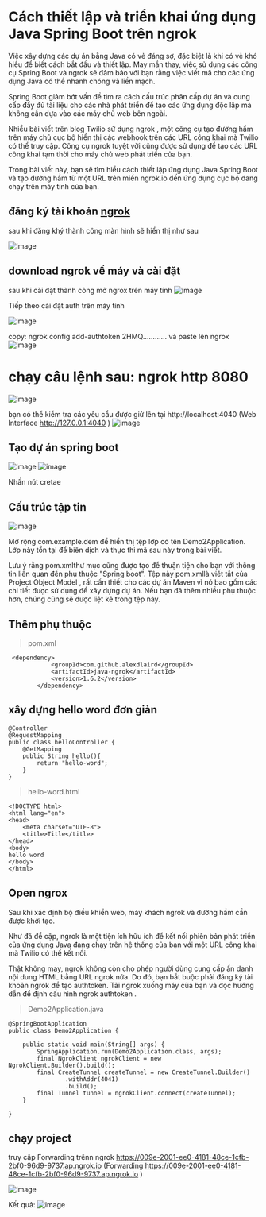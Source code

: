 # Cách thiết lập và triển khai ứng dụng Java Spring Boot trên  ngrok


Việc xây dựng các dự án bằng Java có vẻ đáng sợ, đặc biệt là khi có vẻ khó hiểu để biết cách bắt đầu và thiết lập. May mắn thay, việc sử dụng các công cụ Spring Boot và ngrok sẽ đảm bảo với bạn rằng việc viết mã cho các ứng dụng Java có thể nhanh chóng và liền mạch.

Spring Boot giảm bớt vấn đề tìm ra cách cấu trúc phân cấp dự án và cung cấp đầy đủ tài liệu cho các nhà phát triển để tạo các ứng dụng độc lập mà không cần dựa vào các máy chủ web bên ngoài.

Nhiều bài viết trên blog Twilio sử dụng ngrok , một công cụ tạo đường hầm trên máy chủ cục bộ hiển thị các webhook trên các URL công khai mà Twilio có thể truy cập. Công cụ ngrok tuyệt vời cũng được sử dụng để tạo các URL công khai tạm thời cho máy chủ web phát triển của bạn.

Trong bài viết này, bạn sẽ tìm hiểu cách thiết lập ứng dụng Java Spring Boot và tạo đường hầm từ một URL trên miền ngrok.io đến ứng dụng cục bộ đang chạy trên máy tính của bạn.

## đăng ký tài khoản [ngrok](https://ngrok.com/)
sau khi đăng khý thành công màn hình sẽ hiển thị như sau 

![image](https://user-images.githubusercontent.com/109157942/224470353-03ac3d9e-9b6e-4379-9114-8f1b5e7db513.png)

## download ngrok về máy và cài đặt 

sau khi cài đặt thành công mở ngrox trên máy tính 
![image](https://user-images.githubusercontent.com/109157942/224470424-a486670f-d896-482a-b1ab-6baabde122b4.png)

Tiếp theo cài đặt auth trên máy tính 

![image](https://user-images.githubusercontent.com/109157942/224470487-232a947f-1b25-4cbb-b4e5-73b3636f5775.png)

copy:  ngrok config add-authtoken 2HMQ............ và paste lên ngrox 
![image](https://user-images.githubusercontent.com/109157942/224470527-62feab5c-8428-4452-bcde-2f19dc7d4611.png)

# chạy câu lệnh sau: ngrok http 8080

![image](https://user-images.githubusercontent.com/109157942/224472723-b46309bd-99da-4e67-add9-2ebe84071d1d.png)

bạn có thể kiểm tra các yêu cầu được giử lên tại http://localhost:4040 (Web Interface                 http://127.0.0.1:4040  )
![image](https://user-images.githubusercontent.com/109157942/224470677-1034a65e-e5df-4999-8abd-25e2805243b4.png)

## Tạo dự án spring boot 

![image](https://user-images.githubusercontent.com/109157942/224469962-6e725166-e33c-4247-93c8-bdb422d93809.png)
![image](https://user-images.githubusercontent.com/109157942/224469973-37faae6b-5889-4f7d-a577-867d3050e7b7.png)

Nhấn nút cretae 

## Cấu trúc tập tin 
![image](https://user-images.githubusercontent.com/109157942/224470063-9d37b051-17c0-401b-b85c-a52f5e59c0d2.png)


Mở rộng com.example.dem để hiển thị tệp lớp có tên Demo2Application. Lớp này tồn tại để biên dịch và thực thi mã sau này trong bài viết.

Lưu ý rằng pom.xmlthư mục cũng được tạo để thuận tiện cho bạn với thông tin liên quan đến phụ thuộc "Spring boot". Tệp này pom.xmllà viết tắt của Project Object Model , rất cần thiết cho các dự án Maven vì nó bao gồm các chi tiết được sử dụng để xây dựng dự án. Nếu bạn đã thêm nhiều phụ thuộc hơn, chúng cũng sẽ được liệt kê trong tệp này.

## Thêm phụ thuộc 
> pom.xml 

```
 <dependency>
            <groupId>com.github.alexdlaird</groupId>
            <artifactId>java-ngrok</artifactId>
            <version>1.6.2</version>
        </dependency>
```

## xây dựng hello word đơn giản

```
@Controller
@RequestMapping
public class helloController {
    @GetMapping
    public String hello(){
        return "hello-word";
    }
}
```

> hello-word.html

```
<!DOCTYPE html>
<html lang="en">
<head>
    <meta charset="UTF-8">
    <title>Title</title>
</head>
<body>
hello word
</body>
</html>
```

## Open ngrox

Sau khi xác định bộ điều khiển web, máy khách ngrok và đường hầm cần được khởi tạo.

Như đã đề cập, ngrok là một tiện ích hữu ích để kết nối phiên bản phát triển của ứng dụng Java đang chạy trên hệ thống của bạn với một URL công khai mà Twilio có thể kết nối.

Thật không may, ngrok không còn cho phép người dùng cung cấp ẩn danh nội dung HTML bằng URL ngrok nữa. Do đó, bạn bắt buộc phải đăng ký tài khoản ngrok để tạo authtoken. Tải ngrok xuống máy của bạn và đọc hướng dẫn để định cấu hình ngrok authtoken .


> Demo2Application.java

```
@SpringBootApplication
public class Demo2Application {

    public static void main(String[] args) {
        SpringApplication.run(Demo2Application.class, args);
        final NgrokClient ngrokClient = new NgrokClient.Builder().build();
        final CreateTunnel createTunnel = new CreateTunnel.Builder()
                .withAddr(4041)
                .build();
        final Tunnel tunnel = ngrokClient.connect(createTunnel);
    }

}

```

## chạy project 
 truy cập Forwarding trênn ngrok  https://009e-2001-ee0-4181-48ce-1cfb-2bf0-96d9-9737.ap.ngrok.io (Forwarding   https://009e-2001-ee0-4181-48ce-1cfb-2bf0-96d9-9737.ap.ngrok.io )

![image](https://user-images.githubusercontent.com/109157942/224472717-c1bd41e5-8603-4323-96bb-8c77c00f32a7.png)

Kết quả:
![image](https://user-images.githubusercontent.com/109157942/224472684-7d02e83b-0811-415d-be94-f828654cd769.png)

